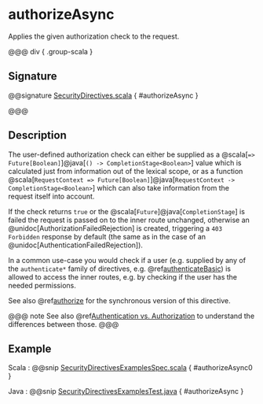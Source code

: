 # authorizeAsync

Applies the given authorization check to the request.

@@@ div { .group-scala }

## Signature

@@signature [SecurityDirectives.scala]($akka-http$/akka-http/src/main/scala/akka/http/scaladsl/server/directives/SecurityDirectives.scala) { #authorizeAsync }

@@@

## Description

The user-defined authorization check can either be supplied as a @scala[`=> Future[Boolean]`]@java[`() -> CompletionStage<Boolean>`] value which is calculated
just from information out of the lexical scope, or as a function @scala[`RequestContext => Future[Boolean]`]@java[`RequestContext -> CompletionStage<Boolean>`] which can also
take information from the request itself into account.

If the check returns `true` or the @scala[`Future`]@java[`CompletionStage`] is failed the request is passed on to the inner route unchanged,
otherwise an @unidoc[AuthorizationFailedRejection] is created, triggering a `403 Forbidden` response by default
(the same as in the case of an @unidoc[AuthenticationFailedRejection]).

In a common use-case you would check if a user (e.g. supplied by any of the `authenticate*` family of directives,
e.g. @ref[authenticateBasic](authenticateBasic.md)) is allowed to access the inner routes, e.g. by checking if the user has the needed permissions.

See also @ref[authorize](authorize.md) for the synchronous version of this directive.

@@@ note
See also @ref[Authentication vs. Authorization](index.md#authentication-vs-authorization) to understand the differences between those.
@@@

## Example

Scala
:  @@snip [SecurityDirectivesExamplesSpec.scala]($test$/scala/docs/http/scaladsl/server/directives/SecurityDirectivesExamplesSpec.scala) { #authorizeAsync0 }

Java
:  @@snip [SecurityDirectivesExamplesTest.java]($test$/java/docs/http/javadsl/server/directives/SecurityDirectivesExamplesTest.java) { #authorizeAsync }
